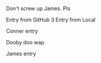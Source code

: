 Don't screw up James. Pls

Entry from GitHub 3
Entry from Local

Conner entry

Dooby doo wap

James entry

